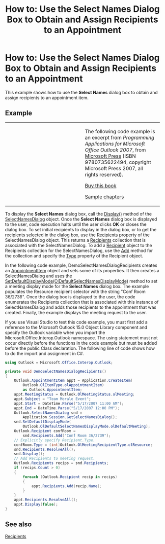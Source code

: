 ﻿---
title: 'How to: Use the Select Names Dialog Box to Obtain and Assign Recipients to an Appointment'
TOCTitle: 'How to: Use the Select Names Dialog Box to Obtain and Assign Recipients to an Appointment'
ms:assetid: b9bcb341-1912-425c-8d75-ed5be233145a
ms:mtpsurl: https://msdn.microsoft.com/en-us/library/Ff184636(v=office.15)
ms:contentKeyID: 55119878
ms.date: 07/24/2014
mtps_version: v=office.15
dev_langs:
- csharp
---

# How to: Use the Select Names Dialog Box to Obtain and Assign Recipients to an Appointment

This example shows how to use the **Select Names** dialog box to obtain and assign recipients to an appointment item.

## Example

<table>
<colgroup>
<col style="width: 50%" />
<col style="width: 50%" />
</colgroup>
<tbody>
<tr class="odd">
<td><p></p></td>
<td><p>The following code example is an excerpt from <em>Programming Applications for Microsoft Office Outlook 2007</em>, from <a href="http://www.microsoft.com/learning/books/default.mspx">Microsoft Press</a> (ISBN 9780735622494, copyright Microsoft Press 2007, all rights reserved).</p>
<p><a href="http://www.amazon.com/gp/product/0735622493?ie=utf8%26tag=msmsdn-20%26linkcode=as2%26camp=1789%26creative=9325%26creativeasin=0735622493">Buy this book</a></p>
<p><a href="https://msdn.microsoft.com/en-us/library/cc513844(v=office.15)">Sample chapters</a></p></td>
</tr>
</tbody>
</table>


To display the **Select Names** dialog box, call the [Display()](https://msdn.microsoft.com/en-us/library/bb646086\(v=office.15\)) method of the [SelectNamesDialog](https://msdn.microsoft.com/en-us/library/bb609866\(v=office.15\)) object. Once the **Select Names** dialog box is displayed to the user, code execution halts until the user clicks **OK** or closes the dialog box. To set initial recipients to display in the dialog box, or to get the recipients selected in the dialog box, use the [Recipients](https://msdn.microsoft.com/en-us/library/bb652601\(v=office.15\)) property of the SelectNamesDialog object. This returns a [Recipients](https://msdn.microsoft.com/en-us/library/bb646361\(v=office.15\)) collection that is associated with the SelectNamesDialog. To add a [Recipient](https://msdn.microsoft.com/en-us/library/bb624370\(v=office.15\)) object to the Recipients collection for the SelectNamesDialog, use the [Add](https://msdn.microsoft.com/en-us/library/bb612668\(v=office.15\)) method for the collection and specify the [Type](https://msdn.microsoft.com/en-us/library/bb611841\(v=office.15\)) property of the Recipient object.

In the following code example, DemoSelectNamesDialogRecipients creates an [AppointmentItem](https://msdn.microsoft.com/en-us/library/bb645611\(v=office.15\)) object and sets some of its properties. It then creates a SelectNamesDialog and uses the [SetDefaultDisplayMode(OlDefaultSelectNamesDisplayMode)](https://msdn.microsoft.com/en-us/library/bb623783\(v=office.15\)) method to set a meeting display mode for the **Select Names** dialog box. The example populates the Resource recipient selector with the string "Conf Room 36/2739". Once the dialog box is displayed to the user, the code enumerates the Recipients collection that is associated with this instance of SelectNamesDialog and adds those recipients to the appointment that was created. Finally, the example displays the meeting request to the user.

If you use Visual Studio to test this code example, you must first add a reference to the Microsoft Outlook 15.0 Object Library component and specify the Outlook variable when you import the Microsoft.Office.Interop.Outlook namespace. The using statement must not occur directly before the functions in the code example but must be added before the public Class declaration. The following line of code shows how to do the import and assignment in C\#.

``` csharp
using Outlook = Microsoft.Office.Interop.Outlook;
```

``` csharp
private void DemoSelectNamesDialogRecipients()
{
    Outlook.AppointmentItem appt = Application.CreateItem(
        Outlook.OlItemType.olAppointmentItem)
        as Outlook.AppointmentItem;
    appt.MeetingStatus = Outlook.OlMeetingStatus.olMeeting;
    appt.Subject = "Team Morale Event";
    appt.Start = DateTime.Parse("5/17/2007 11:00 AM");
    appt.End = DateTime.Parse("5/17/2007 12:00 PM");
    Outlook.SelectNamesDialog snd =
        Application.Session.GetSelectNamesDialog();
    snd.SetDefaultDisplayMode(
        Outlook.OlDefaultSelectNamesDisplayMode.olDefaultMeeting);
    Outlook.Recipient confRoom =
        snd.Recipients.Add("Conf Room 36/2739");
    // Explicitly specify Recipient.Type.
    confRoom.Type = (int)Outlook.OlMeetingRecipientType.olResource;
    snd.Recipients.ResolveAll();
    snd.Display();
    // Add Recipients to meeting request.
    Outlook.Recipients recips = snd.Recipients;
    if (recips.Count > 0)
    {
        foreach (Outlook.Recipient recip in recips)
        {
            appt.Recipients.Add(recip.Name);
        }
    }
    appt.Recipients.ResolveAll();
    appt.Display(false);
}
```

## See also



[Recipients](recipients.md)

